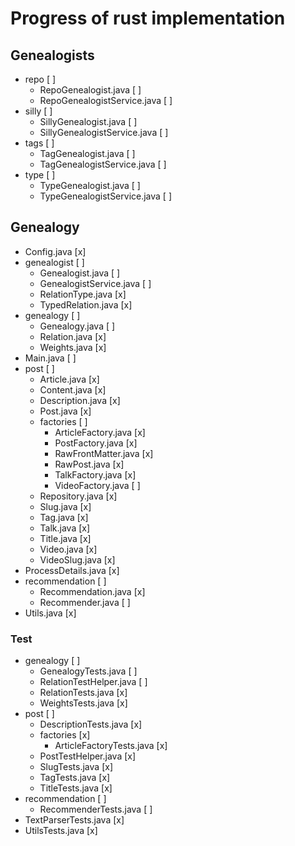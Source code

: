 # Progress of rust implementation

## Genealogists
* repo [ ]
  * RepoGenealogist.java [ ]
  * RepoGenealogistService.java [ ]
* silly [ ]
  * SillyGenealogist.java [ ]
  * SillyGenealogistService.java [ ]
* tags [ ]
  * TagGenealogist.java [ ]
  * TagGenealogistService.java [ ]
* type [ ]
  * TypeGenealogist.java [ ]
  * TypeGenealogistService.java [ ]

## Genealogy
* Config.java [x]
* genealogist [ ]
  * Genealogist.java [ ]
  * GenealogistService.java [ ]
  * RelationType.java [x]
  * TypedRelation.java [x]
* genealogy [ ]
  * Genealogy.java [ ]
  * Relation.java [x]
  * Weights.java [x]
* Main.java [ ]
* post [ ]
  * Article.java [x]
  * Content.java [x]
  * Description.java [x]
  * Post.java [x]
  * factories [ ]
    * ArticleFactory.java [x]
    * PostFactory.java [x]
    * RawFrontMatter.java [x]
    * RawPost.java [x]
    * TalkFactory.java [x]
    * VideoFactory.java [ ]
  * Repository.java [x]
  * Slug.java [x]
  * Tag.java [x]
  * Talk.java [x]
  * Title.java [x]
  * Video.java [x]
  * VideoSlug.java [x]
* ProcessDetails.java [x]
* recommendation [ ]
  * Recommendation.java [x]
  * Recommender.java [ ]
* Utils.java [x]

### Test
* genealogy [ ]
  * GenealogyTests.java [ ]
  * RelationTestHelper.java [ ]
  * RelationTests.java [x]
  * WeightsTests.java [x]
* post [ ]
  * DescriptionTests.java [x]
  * factories [x]
    * ArticleFactoryTests.java [x]
  * PostTestHelper.java [x]
  * SlugTests.java [x]
  * TagTests.java [x]
  * TitleTests.java [x]
* recommendation [ ]
  * RecommenderTests.java [ ]
* TextParserTests.java [x]
* UtilsTests.java [x]

